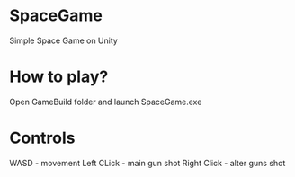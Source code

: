 # SpaceGame
Simple Space Game on Unity

# How to play?
Open GameBuild folder and launch SpaceGame.exe

# Controls
WASD - movement
Left CLick - main gun shot
Right Click - alter guns shot
